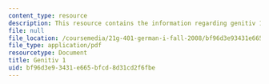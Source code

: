 ```yaml
---
content_type: resource
description: This resource contains the information regarding genitiv 1.
file: null
file_location: /coursemedia/21g-401-german-i-fall-2008/bf96d3e93431e665bfcd8d31cd2f6fbe_MIT21G_401F08_genitiv1.pdf
file_type: application/pdf
resourcetype: Document
title: Genitiv 1
uid: bf96d3e9-3431-e665-bfcd-8d31cd2f6fbe
---
```


